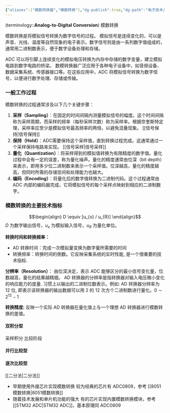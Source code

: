```yaml
---
{"aliases":["模数转换器","模数转换"],"dg-publish":true,"dg-path":"电子技术/数字电路/ADC.md","permalink":"/电子技术/数字电路/ADC/","dgPassFrontmatter":true,"noteIcon":"","created":"2024-10-04T18:47:42.710+08:00","updated":"2024-10-27T15:51:50.120+08:00"}
---
```


(terminology::**Analog-to-Digital Conversion**)  模数转换

模数转换是将模拟信号转换为数字信号的过程。
模拟信号是连续变化的，可以是声音、光线、温度等自然现象的电子表示。数字信号则是由一系列数字值组成的，通常用二进制数表示，便于数字设备处理和存储。

ADC 可以将引脚上连续变化的模拟电压转换为内存中存储的数字变量，建立模拟电路到数字电路的桥梁。
数模转换器广泛应用于各种电子设备中，如音频设备、数据采集系统、传感器接口等。在这些应用中，ADC 将模拟信号转换为数字信号，以便进行数字处理、存储或传输。

### 一般工作过程
模数转换的过程通常涉及以下几个关键步骤：
1. **采样（Sampling）**：在固定的时间间隔内测量模拟信号的幅度。这个时间间隔称为采样周期，而采样的频率（每秒采样次数）称为采样率。根据奈奎斯特定理，采样率应至少是模拟信号最高频率的两倍，以避免混叠现象。  [[信号保持\|信号保持]]
2. **保持（Hold）**：ADC需要保持这个采样值，直到转换过程完成。这通常通过一个采样保持电路来实现。  [[信号采样\|信号采样]]
3. **量化（Quantization）**：将采样得到的模拟值转换为有限精度的数字值。量化过程中会有一定的误差，称为量化噪声。量化的精度通常由位深（bit depth）来表示，即用多少位二进制数来表示一个采样值。位深越高，量化的精度越高，但同时所需的存储空间和处理能力也越大。
4. **编码（Encoding）**：将量化后的数字值转换为二进制代码。这个过程通常由 ADC 内部的编码器完成，它将模拟信号的每个采样点映射到相应的二进制数字。

### 模数转换的主要技术指标
$$\begin{align}
D \equiv [u_{x} / u_{R}]
\end{align}$$
$D$ 为数字输出信号，$u_{x}$ 为模拟输入信号，$u_{R}$ 为量化单位。


**转换时间和转换频率：**
- AD 转换时间：完成一次模拟量变换为数字量所需要的时间
- 转换频率：转换时间的倒数。它反映采集系统的实时性能, 是一个很重要的技术指标.

**分辨率（Resolution）**：
由位深决定，表示 ADC 能够区分的最小信号变化量，位数越高，量化的结果越精细。
AD 转换器的分辨率是指转换器对输入电压微小变化的响应能力的度量. 习惯上以输出的二进制位数表示。例如: AD 转换器分辨率为 12 位, 即表示该转换器的输出数据可以用 2 的 12 次方个二进制数进行量化。$0\sim 2^{12}-1$

**转换精度:** 反映一个实际 AD 转换器在量化值上与一个理想 AD 转换器进行模数转换的差值。


#### 双积分型
采样积分
比较阶段

#### 并行比较型

#### 逐次比较型
[[二分法\|二分法]]
- 早期使用外接芯片实现模数转换
	较为经典的芯片有 ADC0809，参考 [[8051模数转换\|8051模数转换]]
- 随着技术发展和单片机功能的强大
	有的芯片实现内置模数转换模块，参考 [[STM32 ADC\|STM32 ADC]]，基本原理同 ADC0809


